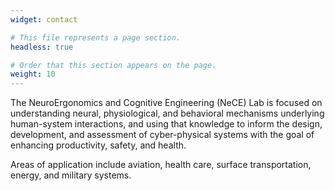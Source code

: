 ```yaml
---
widget: contact

# This file represents a page section.
headless: true

# Order that this section appears on the page.
weight: 10
---
```


The NeuroErgonomics and Cognitive Engineering (NeCE) Lab is focused on understanding neural, physiological, and behavioral mechanisms underlying human-system interactions, and using that knowledge to inform the design, development, and assessment of cyber-physical systems with the goal of enhancing productivity, safety, and health.

Areas of application include aviation, health care, surface transportation, energy, and military systems.
